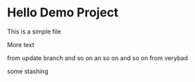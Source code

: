 # Hello Demo Project

This is a simple file

More text



from update branch and so on
an so on and so on from verybad



some stashing